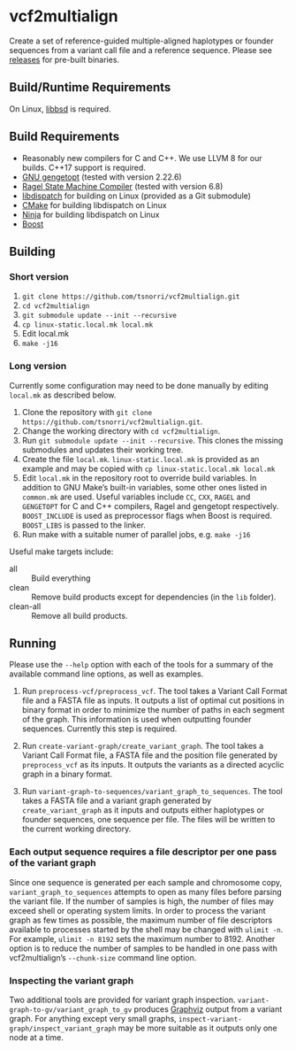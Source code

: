 # vcf2multialign

Create a set of reference-guided multiple-aligned haplotypes or founder sequences from a variant call file and a reference sequence. Please see [releases](https://github.com/tsnorri/vcf2multialign/releases) for pre-built binaries.

## Build/Runtime Requirements

On Linux, [libbsd](https://libbsd.freedesktop.org/) is required.

## Build Requirements

- Reasonably new compilers for C and C++. We use LLVM 8 for our builds. C++17 support is required.
- [GNU gengetopt](https://www.gnu.org/software/gengetopt/gengetopt.html) (tested with version 2.22.6)
- [Ragel State Machine Compiler](http://www.colm.net/open-source/ragel/) (tested with version 6.8)
- [libdispatch](https://github.com/apple/swift-corelibs-libdispatch) for building on Linux (provided as a Git submodule)
- [CMake](http://cmake.org) for building libdispatch on Linux
- [Ninja](https://ninja-build.org) for building libdispatch on Linux
- [Boost](http://www.boost.org)

## Building

### Short version

1. `git clone https://github.com/tsnorri/vcf2multialign.git`
2. `cd vcf2multialign`
3. `git submodule update --init --recursive`
4. `cp linux-static.local.mk local.mk`
5. Edit local.mk
6. `make -j16`

### Long version

Currently some configuration may need to be done manually by editing `local.mk` as described below.

1. Clone the repository with `git clone https://github.com/tsnorri/vcf2multialign.git`.
2. Change the working directory with `cd vcf2multialign`.
3. Run `git submodule update --init --recursive`. This clones the missing submodules and updates their working tree.
4. Create the file `local.mk`. `linux-static.local.mk` is provided as an example and may be copied with `cp linux-static.local.mk local.mk`
5. Edit `local.mk` in the repository root to override build variables. In addition to GNU Make’s built-in variables, some other ones listed in `common.mk` are used. Useful variables include `CC`, `CXX`, `RAGEL` and `GENGETOPT` for C and C++ compilers, Ragel and gengetopt respectively. `BOOST_INCLUDE` is used as preprocessor flags when Boost is required. `BOOST_LIBS` is passed to the linker.
6. Run make with a suitable numer of parallel jobs, e.g. `make -j16`

Useful make targets include:

<dl>
	<dt>all</dt>
	<dd>Build everything</dd>
	<dt>clean</dt>
	<dd>Remove build products except for dependencies (in the <code>lib</code> folder).</dd>
	<dt>clean-all</dt>
	<dd>Remove all build products.</dd>
</dl>


## Running

Please use the `--help` option with each of the tools for a summary of the available command line options, as well as examples.

1. Run `preprocess-vcf/preprocess_vcf`. The tool takes a Variant Call Format file and a FASTA file as inputs. It outputs a list of optimal cut positions in binary format in order to minimize the number of paths in each segment of the graph. This information is used when outputting founder sequences. Currently this step is required.

2. Run `create-variant-graph/create_variant_graph`. The tool takes a Variant Call Format file, a FASTA file and the position file generated by `preprocess_vcf` as its inputs. It outputs the variants as a directed acyclic graph in a binary format.

3. Run `variant-graph-to-sequences/variant_graph_to_sequences`. The tool takes a FASTA file and a variant graph generated by `create_variant_graph` as it inputs and outputs either haplotypes or founder sequences, one sequence per file. The files will be written to the current working directory.

### Each output sequence requires a file descriptor per one pass of the variant graph

Since one sequence is generated per each sample and chromosome copy, `variant_graph_to_sequences` attempts to open as many files before parsing the variant file. If the number of samples is high, the number of files may exceed shell or operating system limits. In order to process the variant graph as few times as possible, the maximum number of file descriptors available to processes started by the shell may be changed with `ulimit -n`. For example, `ulimit -n 8192` sets the maximum number to 8192. Another option is to reduce the number of samples to be handled in one pass with vcf2multialign’s `--chunk-size` command line option.

### Inspecting the variant graph

Two additional tools are provided for variant graph inspection. `variant-graph-to-gv/variant_graph_to_gv` produces [Graphviz](https://www.graphviz.org) output from a variant graph. For anything except very small graphs, `inspect-variant-graph/inspect_variant_graph` may be more suitable as it outputs only one node at a time.
